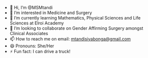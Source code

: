 - 👋 Hi, I’m @MSMtandi
- 👀 I’m interested in Medicine and Surgery
- 🌱 I’m currently learning Mathematics, Physical Sciences and Life Sciences at Elroi Academy
- 💞️ I’m looking to collaborate on Gender Affirming Surgery amongst Clinical Associates
- 📫 How to reach me on email: mtandisiyabonga@gmail.com
- 😄 Pronouns: She/Her
- ⚡ Fun fact: I can drive a truck!

<!---
MSMtandi/MSMtandi is a ✨ special ✨ repository because its `README.md` (this file) appears on your GitHub profile.
You can click the Preview link to take a look at your changes.
--->
